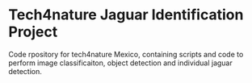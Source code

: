 # Tech4nature Jaguar Identification Project
Code rpository for tech4nature Mexico, containing scripts and code to perform image classificaiton, object detection and individual jaguar detection.
